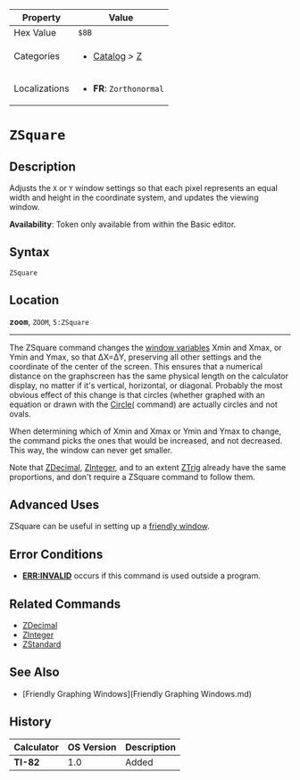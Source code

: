 | Property      | Value |
|---------------|-------|
| Hex Value     | `$8B`|
| Categories    | <ul><li>[Catalog](<../categories/Catalog.md>) > [Z](<../categories/Catalog.md#Z>)</li></ul> |
| Localizations | <ul><li><b>FR</b>: `Zorthonormal`</li></ul> |

# `ZSquare`

## Description
Adjusts the `X` or `Y` window settings so that each pixel represents an equal width and height in the coordinate system, and updates the viewing window.


<b>Availability</b>: Token only available from within the Basic editor.

## Syntax
`ZSquare`

## Location
<tt><kbd><b>zoom</b></kbd></tt>, `ZOOM`, `5:ZSquare`
<hr>

The ZSquare command changes the [window variables](system-variables#window) Xmin and Xmax, or Ymin and Ymax, so that ΔX=ΔY, preserving all other settings and the coordinate of the center of the screen. This ensures that a numerical distance on the graphscreen has the same physical length on the calculator display, no matter if it's vertical, horizontal, or diagonal. Probably the most obvious effect of this change is that circles (whether graphed with an equation or drawn with the [Circle(](Circle\(.md) command) are actually circles and not ovals.

When determining which of Xmin and Xmax or Ymin and Ymax to change, the command picks the ones that would be increased, and not decreased. This way, the window can never get smaller.

Note that [ZDecimal](ZDecimal.md), [ZInteger](ZInteger.md), and to an extent [ZTrig](ZTrig.md) already have the same proportions, and don't require a ZSquare command to follow them.

## Advanced Uses

ZSquare can be useful in setting up a [friendly window](friendly-window).

## Error Conditions

*   **[ERR:INVALID](errors#invalid)** occurs if this command is used outside a program.

## Related Commands

*   [ZDecimal](ZDecimal.md)
*   [ZInteger](ZInteger.md)
*   [ZStandard](ZStandard.md)

## See Also

*   [Friendly Graphing Windows](Friendly Graphing Windows.md)

## History
| Calculator | OS Version | Description |
|------------|------------|-------------|
| <b>TI-82</b> | 1.0 | Added |


